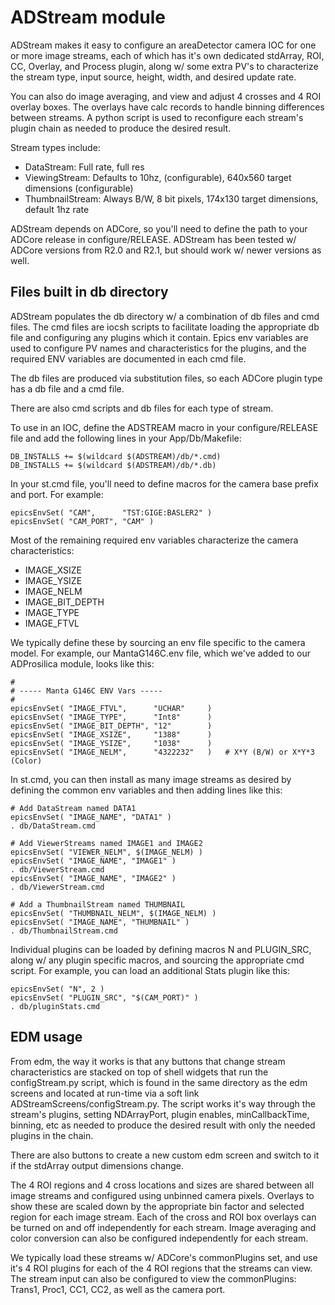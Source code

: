 # ADStream module
ADStream makes it easy to configure an areaDetector camera IOC for one or more image
streams, each of which has it's own dedicated stdArray, ROI, CC, Overlay, and Process
plugin, along w/ some extra PV's to characterize the stream type, input source, height,
width, and desired update rate.

You can also do image averaging, and view and adjust 4 crosses and 4 ROI overlay boxes.
The overlays have calc records to handle binning differences between streams.
A python script is used to reconfigure each stream's plugin chain as needed to produce the desired result.

Stream types include:
* DataStream: Full rate, full res
* ViewingStream: Defaults to 10hz, (configurable), 640x560 target dimensions (configurable)
* ThumbnailStream: Always B/W,  8 bit pixels, 174x130 target dimensions, default 1hz rate

ADStream depends on ADCore, so you'll need to define the path to your ADCore release in
configure/RELEASE.   ADStream has been tested w/ ADCore versions from R2.0 and R2.1, but should
work w/ newer versions as well.

## Files built in db directory
ADStream populates the db directory w/ a combination of db files and cmd files.
The cmd files are iocsh scripts to facilitate loading the appropriate db file and configuring any
plugins which it contain.  Epics env variables are used to configure PV names and characteristics
for the plugins, and the required ENV variables are documented in each cmd file.

The db files are produced via substitution files, so each ADCore plugin type has a db file and a cmd file.

There are also cmd scripts and db files for each type of stream.

To use in an IOC, define the ADSTREAM macro in your configure/RELEASE file and add the following lines
in your App/Db/Makefile:
```
DB_INSTALLS += $(wildcard $(ADSTREAM)/db/*.cmd)
DB_INSTALLS += $(wildcard $(ADSTREAM)/db/*.db)
```

In your st.cmd file, you'll need to define macros for the camera base prefix and port.
For example:
```
epicsEnvSet( "CAM",      "TST:GIGE:BASLER2" )
epicsEnvSet( "CAM_PORT", "CAM" )
```

Most of the remaining required env variables characterize the camera characteristics:
* IMAGE\_XSIZE
* IMAGE\_YSIZE
* IMAGE\_NELM
* IMAGE\_BIT\_DEPTH
* IMAGE\_TYPE
* IMAGE\_FTVL

We typically define these by sourcing an env file specific to the camera model.
For example, our MantaG146C.env file, which we've added to our ADProsilica module,
looks like this:
```
#
# ----- Manta G146C ENV Vars -----
#
epicsEnvSet( "IMAGE_FTVL",      "UCHAR"     )
epicsEnvSet( "IMAGE_TYPE",      "Int8"      )
epicsEnvSet( "IMAGE_BIT_DEPTH", "12"        )
epicsEnvSet( "IMAGE_XSIZE",     "1388"      )
epicsEnvSet( "IMAGE_YSIZE",     "1038"      )
epicsEnvSet( "IMAGE_NELM",      "4322232"   )   # X*Y (B/W) or X*Y*3 (Color)
```

In st.cmd, you can then install as many image streams as desired by defining the common env variables
and then adding lines like this:
```
# Add DataStream named DATA1
epicsEnvSet( "IMAGE_NAME", "DATA1" )
. db/DataStream.cmd

# Add ViewerStreams named IMAGE1 and IMAGE2
epicsEnvSet( "VIEWER_NELM", $(IMAGE_NELM) )
epicsEnvSet( "IMAGE_NAME", "IMAGE1" )
. db/ViewerStream.cmd
epicsEnvSet( "IMAGE_NAME", "IMAGE2" )
. db/ViewerStream.cmd

# Add a ThumbnailStream named THUMBNAIL
epicsEnvSet( "THUMBNAIL_NELM", $(IMAGE_NELM) )
epicsEnvSet( "IMAGE_NAME", "THUMBNAIL" )
. db/ThumbnailStream.cmd
```

Individual plugins can be loaded by defining macros N and PLUGIN\_SRC, along w/ any plugin specific macros,
and sourcing the appropriate cmd script.
For example, you can load an additional Stats plugin like this:
```
epicsEnvSet( "N", 2 )
epicsEnvSet( "PLUGIN_SRC", "$(CAM_PORT)" )
. db/pluginStats.cmd
```

## EDM usage
From edm, the way it works is that any buttons that change stream characteristics are stacked
on top of shell widgets that run the configStream.py script, which is found in the same
directory as the edm screens and located at run-time via a soft link ADStreamScreens/configStream.py.
The script works it's way through the stream's plugins, setting NDArrayPort, plugin enables,
minCallbackTime, binning, etc as needed to  produce the desired result with only the needed
plugins in the chain.

There are also buttons to create a new custom edm screen and switch to it if the stdArray
output dimensions change.

The 4 ROI regions and 4 cross locations and sizes are shared between all image streams and
configured using unbinned camera pixels.    Overlays to show these are scaled down by the
appropriate bin factor and selected region for each image stream. Each of the cross and ROI box
overlays can be turned on and off independently for each stream. Image averaging and color
conversion can also be configured independently for each stream.

We typically load these streams w/ ADCore's commonPlugins set, and use it's 4 ROI plugins
for each of the 4 ROI regions that the streams can view.   The stream input can also be configured
to view the commonPlugins: Trans1, Proc1, CC1, CC2, as well as the camera port. 
